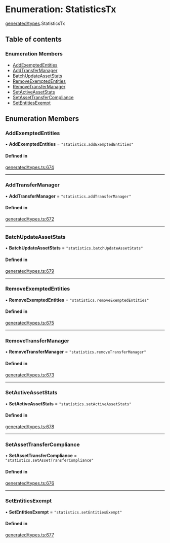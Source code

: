 # Enumeration: StatisticsTx

[generated/types](../wiki/generated.types).StatisticsTx

## Table of contents

### Enumeration Members

- [AddExemptedEntities](../wiki/generated.types.StatisticsTx#addexemptedentities)
- [AddTransferManager](../wiki/generated.types.StatisticsTx#addtransfermanager)
- [BatchUpdateAssetStats](../wiki/generated.types.StatisticsTx#batchupdateassetstats)
- [RemoveExemptedEntities](../wiki/generated.types.StatisticsTx#removeexemptedentities)
- [RemoveTransferManager](../wiki/generated.types.StatisticsTx#removetransfermanager)
- [SetActiveAssetStats](../wiki/generated.types.StatisticsTx#setactiveassetstats)
- [SetAssetTransferCompliance](../wiki/generated.types.StatisticsTx#setassettransfercompliance)
- [SetEntitiesExempt](../wiki/generated.types.StatisticsTx#setentitiesexempt)

## Enumeration Members

### AddExemptedEntities

• **AddExemptedEntities** = ``"statistics.addExemptedEntities"``

#### Defined in

[generated/types.ts:674](https://github.com/PolymeshAssociation/polymesh-sdk/blob/2d3ac2ae/src/generated/types.ts#L674)

___

### AddTransferManager

• **AddTransferManager** = ``"statistics.addTransferManager"``

#### Defined in

[generated/types.ts:672](https://github.com/PolymeshAssociation/polymesh-sdk/blob/2d3ac2ae/src/generated/types.ts#L672)

___

### BatchUpdateAssetStats

• **BatchUpdateAssetStats** = ``"statistics.batchUpdateAssetStats"``

#### Defined in

[generated/types.ts:679](https://github.com/PolymeshAssociation/polymesh-sdk/blob/2d3ac2ae/src/generated/types.ts#L679)

___

### RemoveExemptedEntities

• **RemoveExemptedEntities** = ``"statistics.removeExemptedEntities"``

#### Defined in

[generated/types.ts:675](https://github.com/PolymeshAssociation/polymesh-sdk/blob/2d3ac2ae/src/generated/types.ts#L675)

___

### RemoveTransferManager

• **RemoveTransferManager** = ``"statistics.removeTransferManager"``

#### Defined in

[generated/types.ts:673](https://github.com/PolymeshAssociation/polymesh-sdk/blob/2d3ac2ae/src/generated/types.ts#L673)

___

### SetActiveAssetStats

• **SetActiveAssetStats** = ``"statistics.setActiveAssetStats"``

#### Defined in

[generated/types.ts:678](https://github.com/PolymeshAssociation/polymesh-sdk/blob/2d3ac2ae/src/generated/types.ts#L678)

___

### SetAssetTransferCompliance

• **SetAssetTransferCompliance** = ``"statistics.setAssetTransferCompliance"``

#### Defined in

[generated/types.ts:676](https://github.com/PolymeshAssociation/polymesh-sdk/blob/2d3ac2ae/src/generated/types.ts#L676)

___

### SetEntitiesExempt

• **SetEntitiesExempt** = ``"statistics.setEntitiesExempt"``

#### Defined in

[generated/types.ts:677](https://github.com/PolymeshAssociation/polymesh-sdk/blob/2d3ac2ae/src/generated/types.ts#L677)
